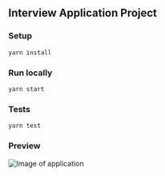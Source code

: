 ## Interview Application Project

### Setup
```yarn install```

### Run locally
```yarn start```

### Tests
```yarn test```

### Preview
![Image of application](./screenshot.png)
